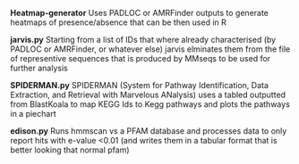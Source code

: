 **Heatmap-generator** Uses PADLOC or AMRFinder outputs to generate heatmaps of presence/absence that can be then used in R

**jarvis.py** Starting from a list of IDs that where already characterised (by  PADLOC or AMRFinder, or whatever else) jarvis elminates them from the file of representive sequences that is produced
by MMseqs to be used for further analysis 

**SPIDERMAN.py** SPIDERMAN (System for Pathway Identification, Data Extraction, and Retrieval with Marvelous ANalysis) uses a tabled outputted from BlastKoala to map KEGG Ids to Kegg pathways and plots the pathways in a piechart

**edison.py** Runs hmmscan vs a PFAM database and processes data to only report hits with e-value <0.01 (and writes them in a tabular format that is better looking that normal pfam)
